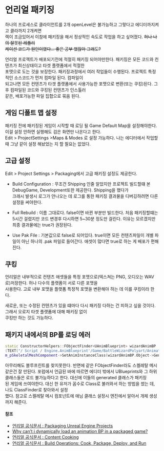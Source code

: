 # 언리얼 패키징

하나의 프로세스로 클라이언트를 2개 openLevel은 불가능하고 그렇다고 에디터까지켜고 클라까지 2개켜면  
렉이 조금있어서 이참에 패키징을 해서 정상적인 속도로 작업을 하고 싶어졌다. ~~허나 나의 잘못된 레플리  
케이션 코드가 원인이였다... 좋은 공부 했잖아 그래도?~~

언리얼 프로젝트가 배포되기전에 적절히 패키징 되어야만한다. 패키징은 모든 코드와 컨텐츠가 최신상태이고 타겟 플랫폼에서 적절한  
포맷으로 도는 것을 보장한다. 패키징과정에서 여러 작업들이 수행된다. 프로젝트 특정적인 소스코드가 먼저 컴파일 된다. 컴파일이  
되고나면 모든 컨텐츠가 타겟 플랫폼에서 사용가능한 포맷으로 변환(또는 쿠킹)된다. 그 후 컴파일된 코드와 쿠킹된 컨텐츠가 인스톨러  
같은, 배포가능한 파일 집합으로 묶음 된다.

## 게임 디폴트 맵 설정

패키징 전에 패키징된 게임이 시작할 때 로딩 될 Game Default Map을 설정해야한다. 이걸 설정 안하면 실행해도 검은 화면만 나온다고 한다.  
Edit > ProjectSettings >Maps & Modes 로 설정 가능하다. 나는 에디터에서 작업할때 그냥 같이 설정 해놨었는 지 할 필요는 없었다.

## 고급 설정

Edit > Project Settings > Packaging에서 고급 패키징 설정도 제공한다.

- Build Configuration : 무조건 Shipping 인줄 알았지만 프로젝트 빌드할떄 본 DebugGame, Development또한 제공한다. Shipping을 했다가  
  크래시 발생시 로그가 안나오는 데 로그를 통한 패키징 결과물을 디버깅하려면 다른 설정을 써야한다.
- Full Rebuild : 이름 그대로다. false이면 바뀐 부분만 빌드한다. 처음 패키징할떄는 5시간 걸렸지만 코드 변경후 다시하면 5~30분 정도만 걸린다. 이유는 모르겠지만 최종 결과물에는 true가 권장된다.

- Use Pak File : 기본값으로 false로 되어있다. true이면 모든 컨텐츠파일이 개별 파일이 아닌 하나의 .pak 파일로 들어간다. 애셋이 많다면
  true로 하는 게 배포가 편해진다.

## 쿠킹

언리얼은 내부적으로 컨텐츠 애셋들을 특정 포맷으로(텍스쳐는 PNG, 오디오는 WAV로)저장한다. 허나 다수의 플랫폼이 서로 다른 포맷을  
사용한다. 고로 내부 포맷을 플랫폼 특정적 포맷을 변환해야 하는 데 이를 쿠킹이라 한다.

새로운, 또는 수정된 컨텐츠가 있을 떄마다 다시 패키징 다하는 건 피하고 싶을 것이다. 그래서 오로지 타겟 플랫폼에 대해 패키징 없이  
쿠킹만 하는 것도 가능하다.

## 패키지 내에서의 BP를 로딩 에러

```c++
static ConstructorHelpers::FObjectFinder<UAnimBlueprint> wizardAnimBP
(TEXT("/ Script / Engine.AnimBlueprint'/Game/BattleWizardPolyart/Animations/WizardAnImBP.WizardAnImBP'"));
m_pSkeletalMeshComponent->SetAnimInstanceClass(wizardAnimBP.Object->GeneratedClass);
```

아무리해도 블루프린트를 찾지못한다. 반면에 같은 FObjectFinder라도 스켈레탈 메시같은건 잘 만된다. 포럼에서 언급된 바에
따르면 에디터 밖에서 UBlueprints와 그 하위 클래스들은 로드 불가능하다고 한다. 대신에 이들의 generated 클래스가 패키징  
된 게임에 쓰여야한다. 대신 한 유저가 꼼수로 Class로 불러와서 하는 방법을 썼는 데, 나도 ClassFinder로 찾아와서 설정  
했다. 참고로 스켈레탈 메시 컴포넌트에 애님 클래스 설정시 엔진에서 알아서 개체 생성까지 해준다.

#### 참조

- [언리얼 공식문서 : Packaging Unreal Engine Projects](https://dev.epicgames.com/documentation/en-us/unreal-engine/packaging-unreal-engine-projects)
- [Why can’t i dynamically load an animation BP in a packaged game?](https://forums.unrealengine.com/t/why-cant-i-dynamically-load-an-animation-bp-in-a-packaged-game/326615/3)
- [언리얼 공식문서 : Content Cooking](https://dev.epicgames.com/documentation/en-us/unreal-engine/cooking-content-in-unreal-engine)
- [언리얼 공식문서 : Build Operations: Cook, Package, Deploy, and Run](https://dev.epicgames.com/documentation/en-us/unreal-engine/build-operations-cooking-packaging-deploying-and-running-projects-in-unreal-engine)
